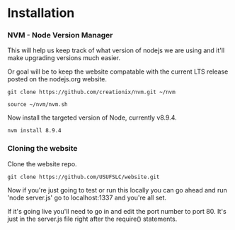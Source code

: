# Installation

### NVM - Node Version Manager
This will help us keep track of what version of nodejs we are using and it'll make upgrading versions much easier.

Or goal will be to keep the website compatable with the current LTS release posted on the nodejs.org website.

`git clone https://github.com/creationix/nvm.git ~/nvm`

`source ~/nvm/nvm.sh`

Now install the targeted version of Node, currently v8.9.4.

`nvm install 8.9.4`

### Cloning the website

Clone the website repo.

`git clone https://github.com/USUFSLC/website.git`

Now if you're just going to test or run this locally you can go ahead and run 'node server.js' go to localhost:1337 and you're all set.

If it's going live you'll need to go in and edit the port number to port 80. It's just in the server.js file right after the require() statements.
